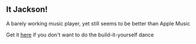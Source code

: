## It Jackson!

A barely working music player, yet still seems to be better than Apple Music

Get it [here](raw/Jackson.zip) if you don't want to do the build-it-yourself dance

